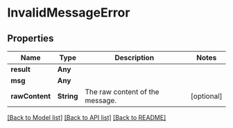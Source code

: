 # InvalidMessageError

## Properties
Name | Type | Description | Notes
------------ | ------------- | ------------- | -------------
**result** | **Any** |  | 
**msg** | **Any** |  | 
**rawContent** | **String** | The raw content of the message.  | [optional] 

[[Back to Model list]](../README.md#documentation-for-models) [[Back to API list]](../README.md#documentation-for-api-endpoints) [[Back to README]](../README.md)


